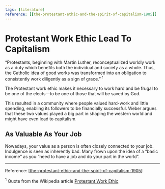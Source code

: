 ```yaml
---
tags: [literature]
reference: [[the-protestant-ethic-and-the-spirit-of-capitalism-1905]]
---
```


# Protestant Work Ethic Lead To Capitalism

“Protestants, beginning with Martin Luther, reconceptualized worldly work as a duty which benefits both the individual and society as a whole. Thus, the Catholic idea of good works was transformed into an obligation to consistently work diligently as a sign of grace.”&nbsp;<sup>1</sup>

The Protestant work ethic makes it necessary to work hard and be frugal to be one of the elects—to be one of those that will be saved by God.

This resulted in a community where people valued hard-work and little spending, enabling its followers to be financially successful. Weber argues that these two values played a big part in shaping the western world and might have even lead to capitalism. 

## As Valuable As Your Job

Nowadays, your value as a person is often closely connected to your job. Indulgence is seen as inherently bad. Many frown upon the idea of a “basic income” as you “need to have a job and do your part in the world”.

---

Reference: [[the-protestant-ethic-and-the-spirit-of-capitalism-1905]]

<sup>1</sup>&nbsp;Quote from the Wikipedia article [Protestant Work Ethic](https://en.wikipedia.org/wiki/Protestant_work_ethic)

[//begin]: # "Autogenerated link references for markdown compatibility"
[the-protestant-ethic-and-the-spirit-of-capitalism-1905]: the-protestant-ethic-and-the-spirit-of-capitalism-1905 "The Protestant Ethic and the Spirit of Capitalism (1905)"
[//end]: # "Autogenerated link references"